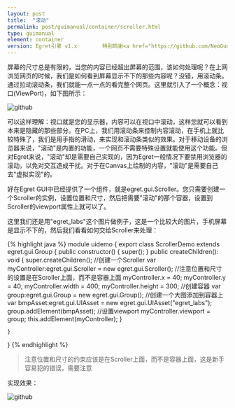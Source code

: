 ```yaml
---
layout: post
title:  "滚动"
permalink: post/guimanual/container/scroller.html
type: guimanual
element: container
version: Egret引擎 v1.x        特别鸣谢<a href="https://github.com/NeoGuo/" target="_blank">郭少瑞</a>同学撰写此文档
---
```


屏幕的尺寸总是有限的，当您的内容已经超出屏幕的范围，该如何处理呢？在上网浏览网页的时候，我们是如何看到屏幕显示不下的那些内容呢？没错，用滚动条。通过拉动滚动条，我们就能一点一点的看完整个网页。这里就引入了一个概念：视口(ViewPort)，如下图所示：

![github]({{site.baseurl}}/assets/img/scroller1.png "Egret")

可以这样理解：视口就是您的显示器，内容可以在视口中滚动，这样您就可以看到本来是隐藏的那些部分。在PC上，我们用滚动条来控制内容滚动，在手机上就比较特殊了，我们是用手指的滑动，来实现和滚动条类似的效果。对于移动设备的浏览器来说，"滚动"是内置的功能，一个网页不需要特殊设置就能使用这个功能。但对Egret来说，"滚动"却是需要自己实现的，因为Egret一般情况下要禁用浏览器的滚动，以免对交互造成干扰。对于在Canvas上绘制的内容，"滚动"是需要自己去"虚拟实现"的。

好在Egret GUI中已经提供了一个组件，就是egret.gui.Scroller。您只需要创建一个Scroller的实例，设置位置和尺寸，然后把需要"滚动"的那个容器，设置到Scroller的viewport属性上就可以了。

这里我们还是用"egret_labs"这个图片做例子，这是一个比较大的图片，手机屏幕是显示不下的，然后我们看看如何交给Scroller来处理：

{% highlight java  %}
module uidemo
{
    export class ScrollerDemo extends egret.gui.Group
    {
        public constructor() {
            super();
        }
        public createChildren(): void {
            super.createChildren();
            //创建一个Scroller
            var myController:egret.gui.Scroller = new egret.gui.Scroller();
            //注意位置和尺寸的设置是在Scroller上面，而不是容器上面
            myController.x = 40;
            myController.y = 40;
            myController.width = 400;
            myController.height = 300;
            //创建容器
            var group:egret.gui.Group = new egret.gui.Group();
            //创建一个大图添加到容器上
            var bmpAsset:egret.gui.UIAsset = new egret.gui.UIAsset("egret_labs");
            group.addElement(bmpAsset);
            //设置viewport
            myController.viewport = group;
            this.addElement(myController);
        }

    }
}
{% endhighlight %}

> 注意位置和尺寸的约束应该是在Scroller上面，而不是容器上面，这是新手容易犯的错误，需要注意

实现效果：

![github]({{site.baseurl}}/assets/img/scroller2.png "Egret")
